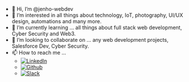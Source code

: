 - 👋 Hi, I’m @jenho-webdev
- 👀 I’m interested in all things about technology, IoT, photography, UI/UX design, automations and many more.
- 🌱 I’m currently learning ... all things about full stack web development, Cyber Security and Web3.
- 💞️ I’m looking to collaborate on ... any web development projects, Salesforce Dev, Cyber Security. 
- 📫 How to reach me ...
  - [![LinkedIn][linkedin-shield]](https://www.linkedin.com/in/jen-h-202a1723/)
  - [![Github][Github-shield]](https://github.com/jenho-webdev/Personal-Portfolio)
  - [![Slack][slack-shield]](https://jenworkspace-as73396.slack.com/archives/C052QLTJQHG)

<!---
jenho-webdev/jenho-webdev is a ✨ special ✨ repository because its `README.md` (this file) appears on your GitHub profile.
You can click the Preview link to take a look at your changes.
--->

<!-- MARKDOWN LINKS & IMAGES -->
<!-- https://www.markdownguide.org/basic-syntax/#reference-style-links -->
[linkedin-shield]: https://img.shields.io/badge/-LinkedIn-black.svg?style=for-the-badge&logo=linkedin&colorB=555
[linkedin-url]: https://linkedin.com/in/linkedin_username
[Github-shield]:https://img.shields.io/badge/GitHub-100000?style=for-the-badge&logo=github&logoColor=white
[slack-shield]:https://img.shields.io/badge/Slack-4A154B?style=for-the-badge&logo=slack&logoColor=white
